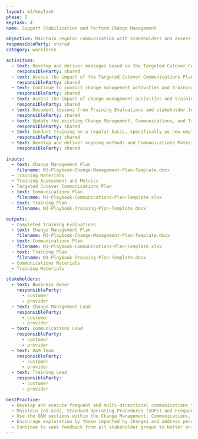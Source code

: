 ```yaml
---
layout: m3/keyTask
phase: 5
keyTask: 4
name: Support Stabilization and Perform Change Management

objective: Maintain regular communication with stakeholders and assess the effectiveness of the training after the migration is complete to support stabilization and user adoption.
responsibleParty: shared
category: workforce

activities:
  - text: Develop and deliver messages based on the Targeted Cutover Communications Plan
    responsibleParty: shared 
  - text: Assess the impact of the Targeted Cutover Communications Plan and provide stabilization support for transition
    responsibleParty: shared 
  - text: Continue to conduct change management activities and training for employees during the stabilization period
    responsibleParty: shared  
  - text: Assess the impact of change management activities and training for employees through elevations and metrics
    responsibleParty: shared 
  - text: Document lessons from Training Evaluations and stakeholder feedback 
    responsibleParty: shared 
  - text: Update the existing Change Management, Communications, and Training Plans to account for the Operations and Maintenance (O&M) section
    responsibleParty: shared  
  - text: Conduct training on a regular basis, specifically as new employees are on-boarded or as process improvements and/or system enhancements are made
    responsibleParty: shared  
  - text: Develop and deliver ongoing methods and Communications Materials to message process improvements and/or system enhancements
    responsibleParty: shared  

inputs:
  - text: Change Management Plan
    filename: M3-Playbook-Change-Management-Plan-Template.docx
  - Training Materials 
  - Training Assessment and Metrics
  - Targeted Cutover Communications Plan
  - text: Communications Plan
    filename: M3-Playbook-Communications-Plan-Template.xlsx
  - text: Training Plan
    filename: M3-Playbook-Training-Plan-Template.docx

outputs:
  - Completed Training Evaluations
  - text: Change Management Plan
    filename: M3-Playbook-Change-Management-Plan-Template.docx
  - text: Communications Plan
    filename: M3-Playbook-Communications-Plan-Template.xlsx
  - text: Training Plan
    filename: M3-Playbook-Training-Plan-Template.docx
  - Communications Materials 
  - Training Materials

stakeholders:
  - text: Business Owner
    responsibleParty:
      - customer
      - provider
  - text: Change Management Lead
    responsibleParty:
      - customer
      - provider
  - text: Communications Lead
    responsibleParty:
      - customer
      - provider
  - text: O&M Team
    responsibleParty:
      - customer
      - provider
  - text: Training Lead
    responsibleParty:
      - customer
      - provider

bestPractice:
  - Develop and execute frequent and multi-directional communications to increase the likelihood that most stakeholders receive the messages
  - Maintain job-aids, Standard Operating Procedures (SOPs) and Frequently Asked Questions (FAQs) and other documentation and ensure they are readily available for employees to refresh after migration 
  - Use the O&M sections within the Change Management, Communications, and Training Plans to capture what the expected changes are and how best to manage them
  - Encourage exploration by those impacted by changes and address perceived resistance to improve the change adoption. Reinforce change in the transition by using communication and training to gather customer and staff feedback during the process
  - Continue to seek feedback from all stakeholder groups to better ensure a successful change process
---
```


